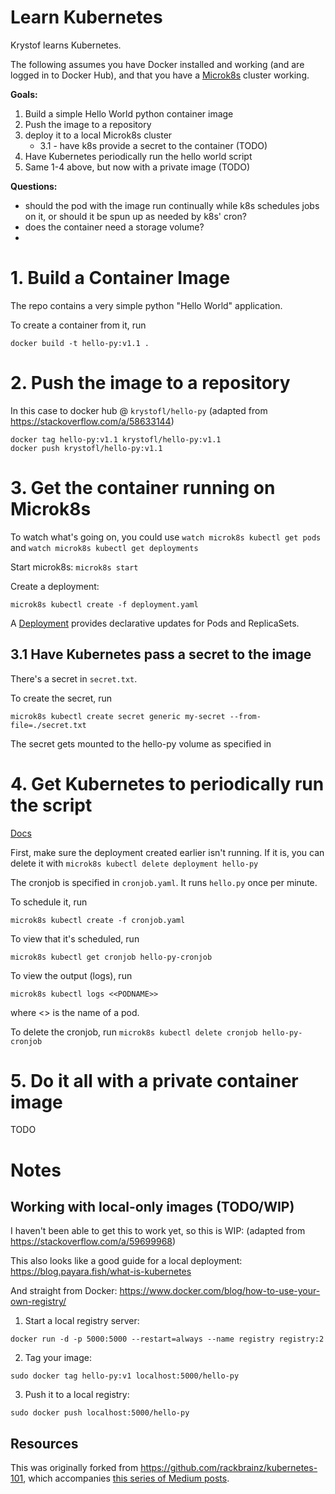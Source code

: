 # Learn Kubernetes

Krystof learns Kubernetes.

The following assumes you have Docker installed and working
(and are logged in to Docker Hub), and that you have a
[Microk8s](https://microk8s.io/#get-started) cluster working.

**Goals:**
1. Build a simple Hello World python container image
2. Push the image to a repository
3. deploy it to a local Microk8s cluster
    - 3.1 - have k8s provide a secret to the container (TODO)
4. Have Kubernetes periodically run the hello world script
5. Same 1-4 above, but now with a private image (TODO)

**Questions:**
- should the pod with the image run continually while k8s schedules jobs on it,
  or should it be spun up as needed by k8s' cron?
- does the container need a storage volume?
-


# 1. Build a Container Image

The repo contains a very simple python "Hello World" application.

To create a container from it, run

    docker build -t hello-py:v1.1 .


# 2. Push the image to a repository

In this case to docker hub @ `krystofl/hello-py`
(adapted from https://stackoverflow.com/a/58633144)

    docker tag hello-py:v1.1 krystofl/hello-py:v1.1
    docker push krystofl/hello-py:v1.1



# 3. Get the container running on Microk8s

To watch what's going on, you could use
`watch microk8s kubectl get pods` and
`watch microk8s kubectl get deployments`

Start microk8s: `microk8s start`

Create a deployment:

    microk8s kubectl create -f deployment.yaml

A [Deployment](https://kubernetes.io/docs/concepts/workloads/controllers/deployment/)
provides declarative updates for Pods and ReplicaSets.


## 3.1 Have Kubernetes pass a secret to the image

There's a secret in `secret.txt`.

To create the secret, run

    microk8s kubectl create secret generic my-secret --from-file=./secret.txt

The secret gets mounted to the hello-py volume as specified in



# 4. Get Kubernetes to periodically run the script

[Docs](https://kubernetes.io/docs/tasks/job/automated-tasks-with-cron-jobs/)

First, make sure the deployment created earlier isn't running.
If it is, you can delete it with `microk8s kubectl delete deployment hello-py`

The cronjob is specified in `cronjob.yaml`.
It runs `hello.py` once per minute.

To schedule it, run

    microk8s kubectl create -f cronjob.yaml

To view that it's scheduled, run

    microk8s kubectl get cronjob hello-py-cronjob

To view the output (logs), run

    microk8s kubectl logs <<PODNAME>>

where <<PODNAME>> is the name of a pod.

To delete the cronjob, run `microk8s kubectl delete cronjob hello-py-cronjob`



# 5. Do it all with a private container image

TODO










# Notes

## Working with local-only images (TODO/WIP)
I haven't been able to get this to work yet, so this is WIP:
(adapted from https://stackoverflow.com/a/59699968)

This also looks like a good guide for a local deployment:
https://blog.payara.fish/what-is-kubernetes

And straight from Docker: https://www.docker.com/blog/how-to-use-your-own-registry/

1. Start a local registry server:
```
docker run -d -p 5000:5000 --restart=always --name registry registry:2
```

2. Tag your image:
```
sudo docker tag hello-py:v1 localhost:5000/hello-py
```

3. Push it to a local registry:
```
sudo docker push localhost:5000/hello-py
```


## Resources

This was originally forked from https://github.com/rackbrainz/kubernetes-101,
which accompanies
[this series of Medium posts](https://medium.com/rackbrains/kubernetes-101-part-1-8bd033f3ff33).
